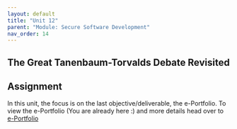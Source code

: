 ```yaml
---
layout: default
title: "Unit 12"
parent: "Module: Secure Software Development"
nav_order: 14
---
```


## The Great Tanenbaum-Torvalds Debate Revisited

## Assignment
In this unit, the focus is on the last objective/deliverable, the e-Portfolio.
To view the e-Portfolio (You are already here :) and more details head over to [e-Portfolio](/eportfolio/module_ssd/assignment3.html)
